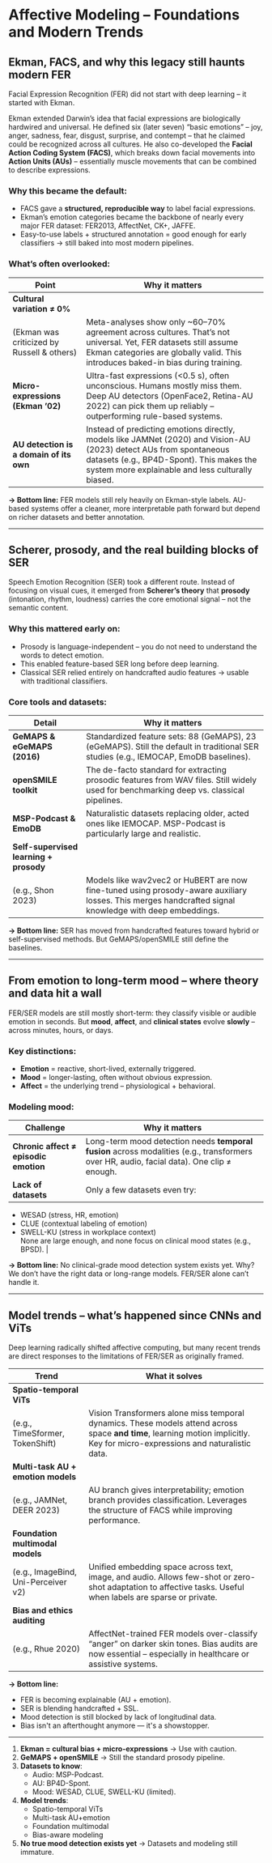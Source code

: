 # Affective Modeling – Foundations and Modern Trends


## Ekman, FACS, and why this legacy still haunts modern FER

Facial Expression Recognition (FER) did not start with deep learning – it started with Ekman.

Ekman extended Darwin’s idea that facial expressions are biologically hardwired and universal. He defined six (later seven) “basic emotions” – joy, anger, sadness, fear, disgust, surprise, and contempt – that he claimed could be recognized across all cultures. He also co-developed the **Facial Action Coding System (FACS)**, which breaks down facial movements into **Action Units (AUs)** – essentially muscle movements that can be combined to describe expressions.

### Why this became the default:

- FACS gave a **structured, reproducible way** to label facial expressions.
- Ekman’s emotion categories became the backbone of nearly every major FER dataset: FER2013, AffectNet, CK+, JAFFE.
- Easy-to-use labels + structured annotation = good enough for early classifiers → still baked into most modern pipelines.

### What’s often overlooked:

| Point | Why it matters |
|-------|----------------|
| **Cultural variation ≠ 0%**  
(Ekman was criticized by Russell & others) | Meta-analyses show only ~60–70% agreement across cultures. That’s not universal. Yet, FER datasets still assume Ekman categories are globally valid. This introduces baked-in bias during training. |
| **Micro-expressions (Ekman ’02)** | Ultra-fast expressions (<0.5 s), often unconscious. Humans mostly miss them. Deep AU detectors (OpenFace2, Retina-AU 2022) can pick them up reliably – outperforming rule-based systems. |
| **AU detection is a domain of its own** | Instead of predicting emotions directly, models like JAMNet (2020) and Vision-AU (2023) detect AUs from spontaneous datasets (e.g., BP4D-Spont). This makes the system more explainable and less culturally biased. |

**→ Bottom line:** FER models still rely heavily on Ekman-style labels. AU-based systems offer a cleaner, more interpretable path forward but depend on richer datasets and better annotation.

---

## Scherer, prosody, and the real building blocks of SER

Speech Emotion Recognition (SER) took a different route. Instead of focusing on visual cues, it emerged from **Scherer’s theory** that **prosody** (intonation, rhythm, loudness) carries the core emotional signal – not the semantic content.

### Why this mattered early on:

- Prosody is language-independent – you do not need to understand the words to detect emotion.
- This enabled feature-based SER long before deep learning.
- Classical SER relied entirely on handcrafted audio features → usable with traditional classifiers.

### Core tools and datasets:

| Detail | Why it matters |
|--------|----------------|
| **GeMAPS & eGeMAPS (2016)** | Standardized feature sets: 88 (GeMAPS), 23 (eGeMAPS). Still the default in traditional SER studies (e.g., IEMOCAP, EmoDB baselines). |
| **openSMILE toolkit** | The de-facto standard for extracting prosodic features from WAV files. Still widely used for benchmarking deep vs. classical pipelines. |
| **MSP-Podcast & EmoDB** | Naturalistic datasets replacing older, acted ones like IEMOCAP. MSP-Podcast is particularly large and realistic. |
| **Self-supervised learning + prosody**  
(e.g., Shon 2023) | Models like wav2vec2 or HuBERT are now fine-tuned using prosody-aware auxiliary losses. This merges handcrafted signal knowledge with deep embeddings. |

**→ Bottom line:** SER has moved from handcrafted features toward hybrid or self-supervised methods. But GeMAPS/openSMILE still define the baselines.

---

## From emotion to long-term mood – where theory and data hit a wall

FER/SER models are still mostly short-term: they classify visible or audible emotion in seconds. But **mood**, **affect**, and **clinical states** evolve **slowly** – across minutes, hours, or days.

### Key distinctions:

- **Emotion** = reactive, short-lived, externally triggered.
- **Mood** = longer-lasting, often without obvious expression.
- **Affect** = the underlying trend – physiological + behavioral.

### Modeling mood:

| Challenge | Why it matters |
|-----------|----------------|
| **Chronic affect ≠ episodic emotion** | Long-term mood detection needs **temporal fusion** across modalities (e.g., transformers over HR, audio, facial data). One clip ≠ enough. |
| **Lack of datasets** | Only a few datasets even try:  
- WESAD (stress, HR, emotion)  
- CLUE (contextual labeling of emotion)  
- SWELL-KU (stress in workplace context)  
None are large enough, and none focus on clinical mood states (e.g., BPSD). |

**→ Bottom line:** No clinical-grade mood detection system exists yet. Why? We don’t have the right data or long-range models. FER/SER alone can’t handle it.

---

## Model trends – what’s happened since CNNs and ViTs

Deep learning radically shifted affective computing, but many recent trends are direct responses to the limitations of FER/SER as originally framed.

| Trend | What it solves |
|-------|----------------|
| **Spatio-temporal ViTs**  
(e.g., TimeSformer, TokenShift) | Vision Transformers alone miss temporal dynamics. These models attend across space **and time**, learning motion implicitly. Key for micro-expressions and naturalistic data. |
| **Multi-task AU + emotion models**  
(e.g., JAMNet, DEER 2023) | AU branch gives interpretability; emotion branch provides classification. Leverages the structure of FACS while improving performance. |
| **Foundation multimodal models**  
(e.g., ImageBind, Uni-Perceiver v2) | Unified embedding space across text, image, and audio. Allows few-shot or zero-shot adaptation to affective tasks. Useful when labels are sparse or private. |
| **Bias and ethics auditing**  
(e.g., Rhue 2020) | AffectNet-trained FER models over-classify “anger” on darker skin tones. Bias audits are now essential – especially in healthcare or assistive systems. |

**→ Bottom line:**  
- FER is becoming explainable (AU + emotion).  
- SER is blending handcrafted + SSL.  
- Mood detection is still blocked by lack of longitudinal data.  
- Bias isn't an afterthought anymore — it's a showstopper.

---


1. **Ekman = cultural bias + micro-expressions** → Use with caution.  
2. **GeMAPS + openSMILE** → Still the standard prosody pipeline.  
3. **Datasets to know**:  
   - Audio: MSP-Podcast.  
   - AU: BP4D-Spont.  
   - Mood: WESAD, CLUE, SWELL-KU (limited).  
4. **Model trends**:  
   - Spatio-temporal ViTs  
   - Multi-task AU+emotion  
   - Foundation multimodal  
   - Bias-aware modeling  
5. **No true mood detection exists yet** → Datasets and modeling still immature.

